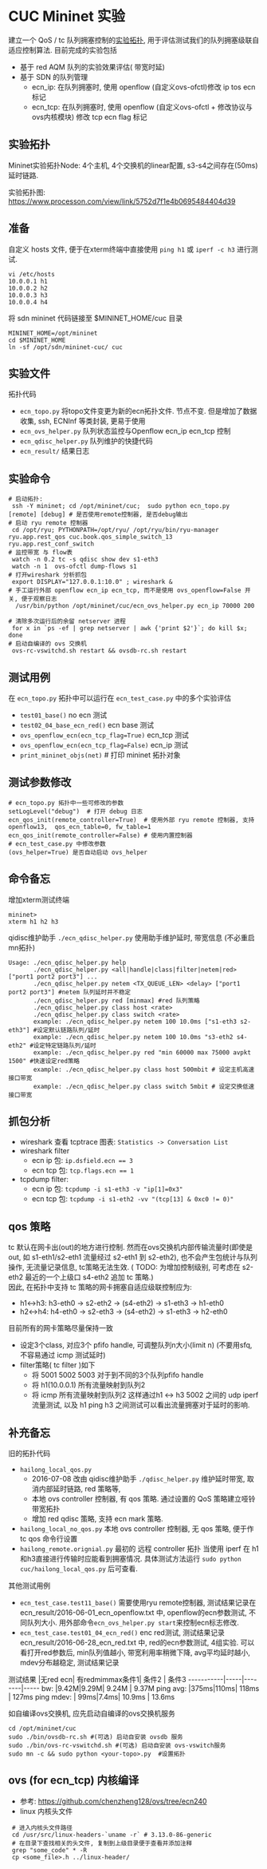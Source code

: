 # CUC Mininet 实验

建立一个 QoS / tc 队列拥塞控制的[实验拓扑][1], 用于评估测试我们的队列拥塞级联自适应控制算法. 目前完成的实验包括
- 基于 red AQM 队列的实验效果评估( 带宽时延)
- 基于 SDN 的队列管理
  + ecn_ip: 在队列拥塞时, 使用 openflow (自定义ovs-ofctl)修改 ip tos ecn 标记
  + ecn_tcp: 在队列拥塞时, 使用 openflow (自定义ovs-ofctl + 修改协议与ovs内核模块) 修改 tcp ecn flag 标记

## 实验拓扑

Mininet实验拓扑Node: 4个主机, 4个交换机的linear配置, s3-s4之间存在(50ms)延时链路.

实验拓扑图: https://www.processon.com/view/link/5752d7f1e4b0695484404d39

## 准备

自定义 hosts 文件, 便于在xterm终端中直接使用 `ping h1` 或 `iperf -c h3` 进行测试.
```
vi /etc/hosts
10.0.0.1 h1
10.0.0.2 h2
10.0.0.3 h3
10.0.0.4 h4
```

将 sdn mininet 代码链接至 $MININET_HOME/cuc 目录
```
MININET_HOME=/opt/mininet
cd $MININET_HOME
ln -sf /opt/sdn/mininet-cuc/ cuc
```

## 实验文件

拓扑代码
- `ecn_topo.py` 将topo文件变更为新的ecn拓扑文件. 节点不变. 但是增加了数据收集, ssh, ECNInf 等类封装, 更易于使用
- `ecn_ovs_helper.py`   队列状态监控与Openflow ecn_ip ecn_tcp 控制
- `ecn_qdisc_helper.py` 队列维护的快捷代码
- `ecn_result/` 结果日志

## 实验命令
```
# 启动拓扑:
 ssh -Y mininet; cd /opt/mininet/cuc;  sudo python ecn_topo.py [remote] [debug] # 是否使用remote控制器, 是否debug输出
# 启动 ryu remote 控制器
 cd /opt/ryu; PYTHONPATH=/opt/ryu/ /opt/ryu/bin/ryu-manager ryu.app.rest_qos cuc.book.qos_simple_switch_13 ryu.app.rest_conf_switch
# 监控带宽 与 flow表
 watch -n 0.2 tc -s qdisc show dev s1-eth3
 watch -n 1  ovs-ofctl dump-flows s1
# 打开wireshark 分析抓包  
 export DISPLAY="127.0.0.1:10.0" ; wireshark &
# 手工运行外部 openflow ecn_ip ecn_tcp, 而不是使用 ovs_openflow=False 开关, 便于观察日志
  /usr/bin/python /opt/mininet/cuc/ecn_ovs_helper.py ecn_ip 70000 200

# 清除多次运行后的余留 netserver 进程
 for x in `ps -ef | grep netserver | awk {'print $2'}`; do kill $x; done
# 启动自编译的 ovs 交换机
 ovs-rc-vswitchd.sh restart && ovsdb-rc.sh restart
```

## 测试用例
在 `ecn_topo.py` 拓扑中可以运行在 `ecn_test_case.py` 中的多个实验评估

* `test01_base()` no ecn 测试
* `test02_04_base_ecn_red()` ecn base 测试
* `ovs_openflow_ecn(ecn_tcp_flag=True)` ecn_tcp 测试
* `ovs_openflow_ecn(ecn_tcp_flag=False)` ecn_ip 测试
* `print_mininet_objs(net)`  # 打印 mininet 拓扑对象



## 测试参数修改

```
# ecn_topo.py 拓扑中一些可修改的参数
setLogLevel("debug")  # 打开 debug 日志
ecn_qos_init(remote_controller=True)  # 使用外部 ryu remote 控制器, 支持openflow13,  qos_ecn_table=0, fw_table=1
ecn_qos_init(remote_controller=False) # 使用内置控制器
# ecn_test_case.py 中修改参数
(ovs_helper=True) 是否自动启动 ovs_helper
```


## 命令备忘

增加xterm测试终端
```
mininet>
xterm h1 h2 h3
```

qidisc维护助手 `./ecn_qdisc_helper.py` 使用助手维护延时, 带宽信息 (不必重启mn拓扑)
```
Usage: ./ecn_qdisc_helper.py help
       ./ecn_qdisc_helper.py <all|handle|class|filter|netem|red> ["port1 port2 port3"] ...
       ./ecn_qdisc_helper.py netem <TX_QUEUE_LEN> <delay> ["port1 port2 port3"] #netem 队列延时并不稳定
       ./ecn_qdisc_helper.py red [minmax] #red 队列策略
       ./ecn_qdisc_helper.py class host <rate>
       ./ecn_qdisc_helper.py class switch <rate>
       example: ./ecn_qdisc_helper.py netem 100 10.0ms ["s1-eth3 s2-eth3"] #设定默认链路队列/延时
       example: ./ecn_qdisc_helper.py netem 100 10.0ms "s3-eth2 s4-eth2" #设定特定链路队列/延时
       example: ./ecn_qdisc_helper.py red "min 60000 max 75000 avpkt 1500" #快速设定red策略
       example: ./ecn_qdisc_helper.py class host 500mbit # 设定主机高速接口带宽
       example: ./ecn_qdisc_helper.py class switch 5mbit # 设定交换低速接口带宽
```

## 抓包分析

- wireshark 查看 tcptrace 图表: `Statistics -> Conversation List`
- wireshark filter
  + ecn ip 包: `ip.dsfield.ecn == 3`
  + ecn tcp 包: `tcp.flags.ecn == 1`
- tcpdump filter:
  + ecn ip 包: `tcpdump -i s1-eth3 -v "ip[1]=0x3"`
  + ecn tcp 包: `tcpdump -i s1-eth2 -vv "(tcp[13] & 0xc0 != 0)"`



## qos 策略
tc 默认在网卡出(out)的地方进行控制. 然而在ovs交换机内部传输流量时(即使是out, 如 s1-eth1/s2-eth1 流量经过 s2-eth1 到 s2-eth2),
也不会产生包统计与队列操作,  无流量记录信息, tc策略无法生效.  ( TODO: 为增加控制级别, 可考虑在 s2-eth2 最近的一个上级口 s4-eth2 追加 tc 策略.)  
因此, 在拓扑中支持 tc 策略的网卡拥塞自适应级联控制应为:  
- h1<->h3: h3-eth0 -> s2-eth2 -> (s4-eth2) -> s1-eth3 -> h1-eth0
- h2<->h4: h4-eth0 -> s2-eth3 -> (s4-eth2) -> s1-eth3 -> h2-eth0

目前所有的网卡策略尽量保持一致
- 设定3个class, 对应3个 pfifo handle, 可调整队列n大小(limit n) (不要用sfq, 不容易通过 icmp 测试延时)
- filter策略( tc filter )如下
    * 将 5001 5002 5003 对于到不同的3个队列pfifo handle
    * 将 h1(10.0.0.1) 所有流量映射到队列2
    * 将 icmp 所有流量映射到队列2
这样通过h1 <-> h3 5002 之间的 udp iperf 流量测试, 以及 h1 ping h3 之间测试可以看出流量拥塞对于延时的影响.


## 补充备忘

旧的拓扑代码
- `hailong_local_qos.py`
     * 2016-07-08 改由 qidisc维护助手 `./qdisc_helper.py` 维护延时带宽, 取消内部延时链路, red 策略等,
     * 本地 ovs controller 控制器, 有 qos 策略.  通过设置的 QoS 策略建立哑铃带宽拓扑
     * 增加 red qdisc 策略, 支持 ecn mark 策略.
- `hailong_local_no_qos.py`  本地 ovs controller 控制器, 无 qos 策略, 便于作 tc qos 命令行设置
- `hailong_remote.orignial.py` 最初的 远程 controller 拓扑
当使用 iperf 在 h1和h3直接进行传输时应能看到拥塞情况. 具体测试方法运行 `sudo python cuc/hailong_local_qos.py` 后可查看.


其他测试用例
* `ecn_test_case.test11_base()` 需要使用ryu remote控制器, 测试结果记录在ecn_result/2016-06-01_ecn_openflow.txt 中, openflow的ecn参数测试, 不同队列大小. 用外部命令`ecn_ovs_helper.py start`来控制ecn标志修改.
* `ecn_test_case.test01_04_ecn_red()` enc red测试,  测试结果记录 ecn_result/2016-06-28_ecn_red.txt 中, red的ecn参数测试, 4组实验. 可以看打开red参数后, min队列值越小, 带宽利用率稍微下降, avg平均延时越小, mdev分布越稳定, 测试结果记录

测试结果    |无red ecn| 有redmimmax条件1| 条件2  | 条件3
-----------|-----|--------|-----
bw:        |9.42M|9.29M| 9.24M  | 9.37M
ping avg:  |375ms|110ms| 118ms  | 127ms
ping mdev: | 99ms|7.4ms| 10.9ms | 13.6ms


如自编译ovs交换机, 应先启动自编译的ovs交换机服务
```
cd /opt/mininet/cuc
sudo ./bin/ovsdb-rc.sh #(可选) 启动自安装 ovsdb 服务
sudo ./bin/ovs-rc-vswitchd.sh #(可选) 启动自安装 ovs-vswitch服务
sudo mn -c && sudo python <your-topo>.py  #设置拓扑
```

## ovs (for ecn_tcp) 内核编译

* 参考: https://github.com/chenzheng128/ovs/tree/ecn240
* linux 内核头文件
```
 # 进入内核头文件路径
 cd /usr/src/linux-headers-`uname -r` # 3.13.0-86-generic
 # 在目录下查找相关的头文件, 复制到上级目录便于查看并添加注释
 grep "some_code" * -R
 cp <some_file>.h ../linux-header/

```

[1]: https://www.processon.com/view/link/5752d7f1e4b0695484404d39
